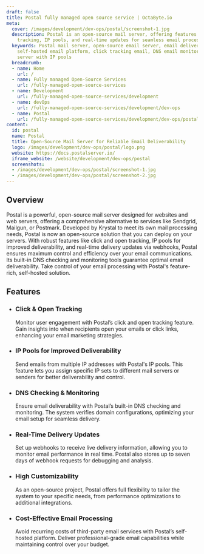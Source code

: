```yaml
---
draft: false
title: Postal fully managed open source service | OctaByte.io
meta:
  cover: /images/development/dev-ops/postal/screenshot-1.jpg
  description: Postal is an open-source mail server, offering features like click
    tracking, IP pools, and real-time updates for seamless email processing.
  keywords: Postal mail server, open-source email server, email deliverability tool,
    self-hosted email platform, click tracking email, DNS email monitoring, email
    server with IP pools
  breadcrumb:
  - name: Home
    url: /
  - name: Fully managed Open-Source Services
    url: /fully-managed-open-source-services
  - name: Development
    url: /fully-managed-open-source-services/development
  - name: devOps
    url: /fully-managed-open-source-services/development/dev-ops
  - name: Postal
    url: /fully-managed-open-source-services/development/dev-ops/postal
content:
  id: postal
  name: Postal
  title: Open-Source Mail Server for Reliable Email Deliverability
  logo: /images/development/dev-ops/postal/logo.png
  website: https://docs.postalserver.io/
  iframe_website: /website/development/dev-ops/postal
  screenshots:
  - /images/development/dev-ops/postal/screenshot-1.jpg
  - /images/development/dev-ops/postal/screenshot-2.jpg
---
```


## Overview

Postal is a powerful, open-source mail server designed for websites and web servers, offering a comprehensive alternative to services like Sendgrid, Mailgun, or Postmark. Developed by Krystal to meet its own mail processing needs, Postal is now an open-source solution that you can deploy on your servers. With robust features like click and open tracking, IP pools for improved deliverability, and real-time delivery updates via webhooks, Postal ensures maximum control and efficiency over your email communications. Its built-in DNS checking and monitoring tools guarantee optimal email deliverability. Take control of your email processing with Postal's feature-rich, self-hosted solution.

## Features

- ### Click & Open Tracking

  Monitor user engagement with Postal’s click and open tracking feature. Gain insights into when recipients open your emails or click links, enhancing your email marketing strategies.

- ### IP Pools for Improved Deliverability

  Send emails from multiple IP addresses with Postal's IP pools. This feature lets you assign specific IP sets to different mail servers or senders for better deliverability and control.

- ### DNS Checking & Monitoring

  Ensure email deliverability with Postal’s built-in DNS checking and monitoring. The system verifies domain configurations, optimizing your email setup for seamless delivery.

- ### Real-Time Delivery Updates

  Set up webhooks to receive live delivery information, allowing you to monitor email performance in real time. Postal also stores up to seven days of webhook requests for debugging and analysis.

- ### High Customizability

  As an open-source project, Postal offers full flexibility to tailor the system to your specific needs, from performance optimizations to additional integrations.

- ### Cost-Effective Email Processing

  Avoid recurring costs of third-party email services with Postal’s self-hosted platform. Deliver professional-grade email capabilities while maintaining control over your budget.